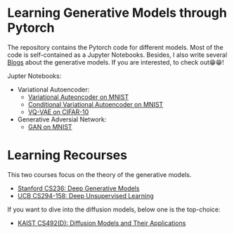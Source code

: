 # Learning Generative Models through Pytorch 

The repository contains the Pytorch code for different models. Most of the code is self-contained as a Jupyter Notebooks. 
Besides, I also write several [Blogs](https://git-ai-zyy.github.io/BLOG/#category=Generative%20Model) about the generative models. If you are interested, to check out😁😁!


Jupter Notebooks:
- Variational Autoencoder:
  - [Variational Auteoncoder on MNIST](https://github.com/Yyzhang2000/learning-generative-models/blob/main/vae/01_vae_mnist.ipynb)
  - [Conditional Variational Autoencoder on MNIST](https://github.com/Yyzhang2000/learning-generative-models/blob/main/vae/02_conditional_vae_mnist.ipynb)
  - [VQ-VAE on CIFAR-10](https://github.com/Yyzhang2000/learning-generative-models/blob/main/vae/03_vqvae_cifar10.ipynb)
- Generative Adversial Network:
  - [GAN on MNIST](https://github.com/Yyzhang2000/learning-generative-models/blob/main/gan/01_mnist_gan.ipynb)

# Learning Recourses 
This two courses focus on the theory of the generative models. 
- [Stanford CS236: Deep Generative Models](https://git-ai-zyy.github.io/BLOG/courses/stanford-dgm.html)
- [UCB CS294-158: Deep Unsupervised Learning](https://git-ai-zyy.github.io/BLOG/courses/ucb-unsupervised.html)

If you want to dive into the diffusion models, below one is the top-choice:
- [KAIST CS492(D): Diffusion Models and Their Applications](https://mhsung.github.io/kaist-cs492d-fall-2024/)
